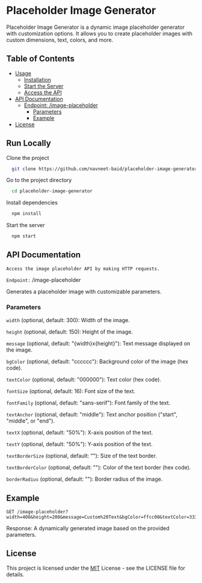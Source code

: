 
# Placeholder Image Generator

Placeholder Image Generator is a dynamic image placeholder generator with customization options. It allows you to create placeholder images with custom dimensions, text, colors, and more.

## Table of Contents

- [Usage](#usage)
  - [Installation](#installation)
  - [Start the Server](#start-the-server)
  - [Access the API](#access-the-api)
- [API Documentation](#api-documentation)
  - [Endpoint: /image-placeholder](#endpoint-image-placeholder)
    - [Parameters](#parameters)
    - [Example](#example)
- [License](#license)



## Run Locally

Clone the project

```bash
  git clone https://github.com/navneet-baid/placeholder-image-generator
```

Go to the project directory

```bash
  cd placeholder-image-generator
```

Install dependencies

```bash
  npm install
```

Start the server

```bash
  npm start
```


## API Documentation

```
Access the image placeholder API by making HTTP requests.
```
```Endpoint:``` /image-placeholder

Generates a placeholder image with customizable parameters.

### Parameters

```width``` (optional, default: 300): Width of the image.

```height``` (optional, default: 150): Height of the image.

```message``` (optional, default: "{width}x{height}"): Text message displayed on the image.

```bgColor``` (optional, default: "cccccc"): Background color of the image (hex code).

```textColor``` (optional, default: "000000"): Text color (hex code).

```fontSize``` (optional, default: 16): Font size of the text.

```fontFamily``` (optional, default: "sans-serif"): Font family of the text.

```textAnchor``` (optional, default: "middle"): Text anchor position ("start", "middle", or "end").

```textX``` (optional, default: "50%"): X-axis position of the text.

```textY``` (optional, default: "50%"): Y-axis position of the text.

```textBorderSize``` (optional, default: ""): Size of the text border.

```textBorderColor``` (optional, default: ""): Color of the text border (hex code).

```borderRadius``` (optional, default: ""): Border radius of the image.

## Example

```http
GET /image-placeholder?width=400&height=200&message=Custom%20Text&bgColor=ffcc00&textColor=333333&fontSize=20&textBorderSize=2&textBorderColor=ffffff
```

Response: A dynamically generated image based on the provided parameters.

## License

This project is licensed under the [MIT](https://choosealicense.com/licenses/mit/) License - see the LICENSE file for details.
